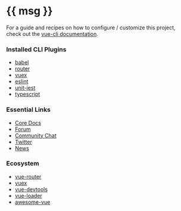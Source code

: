 <div class="hello">
    <h1>{{ msg }}</h1>
    <p>
      For a guide and recipes on how to configure / customize this project,<br />
      check out the
      <a href="https://cli.vuejs.org" target="_blank" rel="noopener"
        >vue-cli documentation</a
      >.
    </p>
    <h3>Installed CLI Plugins</h3>
    <ul>
      <li>
        <a
          href="https://github.com/vuejs/vue-cli/tree/dev/packages/%40vue/cli-plugin-babel"
          target="_blank"
          rel="noopener"
          >babel</a
        >
      </li>
      <li>
        <a
          href="https://github.com/vuejs/vue-cli/tree/dev/packages/%40vue/cli-plugin-router"
          target="_blank"
          rel="noopener"
          >router</a
        >
      </li>
      <li>
        <a
          href="https://github.com/vuejs/vue-cli/tree/dev/packages/%40vue/cli-plugin-vuex"
          target="_blank"
          rel="noopener"
          >vuex</a
        >
      </li>
      <li>
        <a
          href="https://github.com/vuejs/vue-cli/tree/dev/packages/%40vue/cli-plugin-eslint"
          target="_blank"
          rel="noopener"
          >eslint</a
        >
      </li>
      <li>
        <a
          href="https://github.com/vuejs/vue-cli/tree/dev/packages/%40vue/cli-plugin-unit-jest"
          target="_blank"
          rel="noopener"
          >unit-jest</a
        >
      </li>
      <li>
        <a
          href="https://github.com/vuejs/vue-cli/tree/dev/packages/%40vue/cli-plugin-typescript"
          target="_blank"
          rel="noopener"
          >typescript</a
        >
      </li>
    </ul>
    <h3>Essential Links</h3>
    <ul>
      <li>
        <a href="https://vuejs.org" target="_blank" rel="noopener">Core Docs</a>
      </li>
      <li>
        <a href="https://forum.vuejs.org" target="_blank" rel="noopener"
          >Forum</a
        >
      </li>
      <li>
        <a href="https://chat.vuejs.org" target="_blank" rel="noopener"
          >Community Chat</a
        >
      </li>
      <li>
        <a href="https://twitter.com/vuejs" target="_blank" rel="noopener"
          >Twitter</a
        >
      </li>
      <li>
        <a href="https://news.vuejs.org" target="_blank" rel="noopener">News</a>
      </li>
    </ul>
    <h3>Ecosystem</h3>
    <ul>
      <li>
        <a href="https://router.vuejs.org" target="_blank" rel="noopener"
          >vue-router</a
        >
      </li>
      <li>
        <a href="https://vuex.vuejs.org" target="_blank" rel="noopener">vuex</a>
      </li>
      <li>
        <a
          href="https://github.com/vuejs/vue-devtools#vue-devtools"
          target="_blank"
          rel="noopener"
          >vue-devtools</a
        >
      </li>
      <li>
        <a href="https://vue-loader.vuejs.org" target="_blank" rel="noopener"
          >vue-loader</a
        >
      </li>
      <li>
        <a
          href="https://github.com/vuejs/awesome-vue"
          target="_blank"
          rel="noopener"
          >awesome-vue</a
        >
      </li>
    </ul>
  </div>
